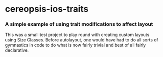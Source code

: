 # cereopsis-ios-traits

### A simple example of using trait modifications to affect layout

This was a small test project to play round with creating custom layouts using Size Classes. Before autolayout, one would have had to do all sorts of gymnastics in code to do what is now fairly trivial and best of all fairly declarative. 
